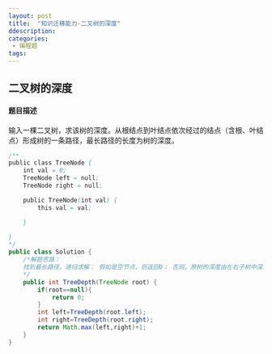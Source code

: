 ```yaml
---
layout: post
title:  "知识迁移能力-二叉树的深度"
ddescription: 
categories:
 - 编程题
tags:
---
```



## 二叉树的深度
#### 题目描述
输入一棵二叉树，求该树的深度。从根结点到叶结点依次经过的结点（含根、叶结点）形成树的一条路径，最长路径的长度为树的深度。
```java
/**
public class TreeNode {
    int val = 0;
    TreeNode left = null;
    TreeNode right = null;

    public TreeNode(int val) {
        this.val = val;

    }

}
*/
public class Solution {
    /*解题思路：
    找到最长路径。递归求解： 假如是空节点，则返回0； 否则，原树的深度由左右子树中深度较的深度加1，为原树的深度。
    */
    public int TreeDepth(TreeNode root) {
        if(root==null){
            return 0;
        }
        int left=TreeDepth(root.left);
        int right=TreeDepth(root.right);
        return Math.max(left,right)+1;
    }
}
```

